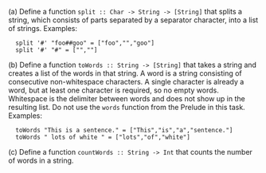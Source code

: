 (a) Define a function `split :: Char -> String -> [String]` that splits a string, which consists of parts separated by a separator character, into a list of strings. Examples:
```
  split '#' "foo##goo" = ["foo","","goo"]    
  split '#' "#" = ["",""]
```

(b) Define a function `toWords :: String -> [String]` that takes a string and creates a list of the words in that string. A word is a string consisting of consecutive non-whitespace characters. A single character is already a word, but at least one character is required, so no empty words. Whitespace is the delimiter between words and does not show up in the resulting list. Do not use the `words` function from the Prelude in this task. Examples:
```
  toWords "This is a sentence." = ["This","is","a","sentence."]    
  toWords " lots of white " = ["lots","of","white"]
```

(c) Define a function `countWords :: String -> Int` that counts the number of words in a string.